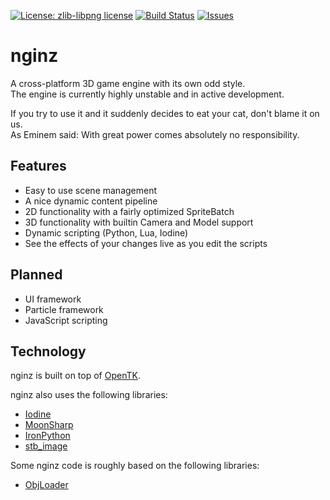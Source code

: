 [![License: zlib-libpng license][licenseimg]][licenseurl]
[![Build Status][travisimg]][travisurl]
[![Issues][issuesimg]][issuesurl]

# nginz
A cross-platform 3D game engine with its own odd style.  
The engine is currently highly unstable and in active development.  

If you try to use it and it suddenly decides to eat your cat, don't blame it on us.  
As Eminem said: With great power comes absolutely no responsibility.

## Features
- Easy to use scene management
- A nice dynamic content pipeline
- 2D functionality with a fairly optimized SpriteBatch
- 3D functionality with builtin Camera and Model support
- Dynamic scripting (Python, Lua, Iodine)
- See the effects of your changes live as you edit the scripts

## Planned
- UI framework
- Particle framework
- JavaScript scripting

## Technology
nginz is built on top of [OpenTK].

nginz also uses the following libraries:
- [Iodine]
- [MoonSharp]
- [IronPython]
- [stb_image]

Some nginz code is roughly based on the following libraries:
- [ObjLoader]

[licenseurl]: https://tldrlegal.com/license/zlib-libpng-license-(zlib)
[licenseimg]: https://img.shields.io/badge/license-zlib--libpng-blue.svg?style=flat-square
[coverityimg]: https://img.shields.io/coverity/scan/7166.svg?style=flat-square
[issuesurl]: https://github.com/splitandthechro/nginz/issues
[issuesimg]: https://img.shields.io/github/issues/splitandthechro/nginz.svg?style=flat-square
[travisurl]: https://travis-ci.org/splitandthechro/nginz
[travisimg]: https://img.shields.io/travis/splitandthechro/nginz/master.svg?style=flat-square

[OpenTK]: https://github.com/OpenTK/OpenTK "OpenTK"
[Iodine]: https://github.com/IodineLang/Iodine "Iodine"
[stb_image]: https://github.com/nothings/stb "stb_image"
[MoonSharp]: https://github.com/xanathar/moonsharp "MoonSharp"
[IronPython]: https://ironpython.codeplex.com "IronPython"
[ObjLoader]: https://github.com/Real-Serious-Games/ObjLoader "ObjLoader"
